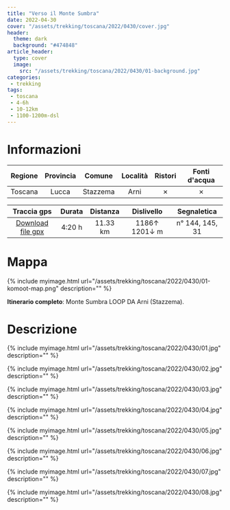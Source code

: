 ```yaml
---
title: "Verso il Monte Sumbra"
date: 2022-04-30
cover: "/assets/trekking/toscana/2022/0430/cover.jpg"
header:
  theme: dark
  background: "#474848"
article_header:
  type: cover
  image:
    src: "/assets/trekking/toscana/2022/0430/01-background.jpg"
categories:
 - trekking
tags:
 - toscana
 - 4-6h
 - 10-12km
 - 1100-1200m-dsl
---
```


# Informazioni

|       Regione       | Provincia |   Comune     | Località | Ristori | Fonti d'acqua |
|:-------------------:|:---------:|:------------:| :--: |:------:|:--------:|
| Toscana             |   Lucca   | Stazzema     | Arni | ✗ | ✗ |

|     Traccia gps     |  Durata |  Distanza | Dislivello  | Segnaletica |
|:-------------------:| :------:| :--------:|:----------: | :---------: |
| [Download file gpx](/assets/trekking/toscana/2022/0430/traccia-gps.gpx) |  4:20 h |  11.33 km | 1186↑ 1201↓ m | n° 144, 145, 31 |


# Mappa

{% include myimage.html url="/assets/trekking/toscana/2022/0430/01-komoot-map.png" description="" %}

**Itinerario completo**: Monte Sumbra LOOP DA Arni (Stazzema).

# Descrizione

{% include myimage.html url="/assets/trekking/toscana/2022/0430/01.jpg" description="" %}

{% include myimage.html url="/assets/trekking/toscana/2022/0430/02.jpg" description="" %}

{% include myimage.html url="/assets/trekking/toscana/2022/0430/03.jpg" description="" %}

{% include myimage.html url="/assets/trekking/toscana/2022/0430/04.jpg" description="" %}

{% include myimage.html url="/assets/trekking/toscana/2022/0430/05.jpg" description="" %}

{% include myimage.html url="/assets/trekking/toscana/2022/0430/06.jpg" description="" %}

{% include myimage.html url="/assets/trekking/toscana/2022/0430/07.jpg" description="" %}

{% include myimage.html url="/assets/trekking/toscana/2022/0430/08.jpg" description="" %}
